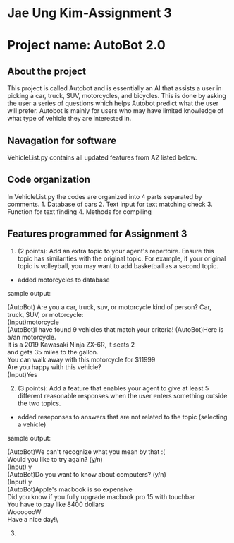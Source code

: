 <h1>Jae Ung Kim-Assignment 3</h1>
<h1>Project name: AutoBot 2.0</h1>

<h2>About the project</h2>
This project is called Autobot and is essentially an AI that assists a user in picking a car, truck, SUV, motorcycles, and bicycles. This is done by asking the user a series of questions which helps Autobot predict what the user will prefer. Autobot is mainly for users who may have limited knowledge of what type of vehicle they are interested in.

<h2>Navagation for software</h2>

VehicleList.py contains all updated features from A2 listed below.

<h2>Code organization</h2>
In VehicleList.py the codes are organized into 4 parts separated by comments.
1. Database of cars
2. Text input for text matching check
3. Function for text finding 
4. Methods for compiling 

<h2>Features programmed for Assignment 3</h2>

1. (2 points): Add an extra topic to your agent's repertoire. Ensure this topic has
similarities with the original topic. For example, if your original topic is
volleyball, you may want to add basketball as a second topic.

- added motorcycles to database

sample output: 

  (AutoBot) Are you a car, truck, suv, or motorcycle kind of person? Car, truck, SUV, or motorcycle:\
  (Input)motorcycle\
  (AutoBot)I have found 9 vehicles that match your criteria!
  (AutoBot)Here is a/an motorcycle. \
  It is a 2019 Kawasaki Ninja ZX-6R, it seats 2 \
  and gets 35 miles to the gallon. \
  You can walk away with this motorcycle for $11999\
  Are you happy with this vehicle?\
  (Input)Yes

2. (3 points): Add a feature that enables your agent to give at least 5 different
reasonable responses when the user enters something outside the two topics.

- added reseponses to answers that are not related to the topic (selecting a vehicle)

sample output:

  (AutoBot)We can't recognize what you mean by that :(\
  Would you like to try again? (y/n)\
  (Input) y\
  (AutoBot)Do you want to know about computers? (y/n)\
  (Input) y\
  (AutoBot)Apple's macbook is so expensive\
  Did you know if you fully upgrade macbook pro 15 with touchbar\
  You have to pay like 8400 dollars\
  WooooooW\
  Have a nice day!\

3. 
